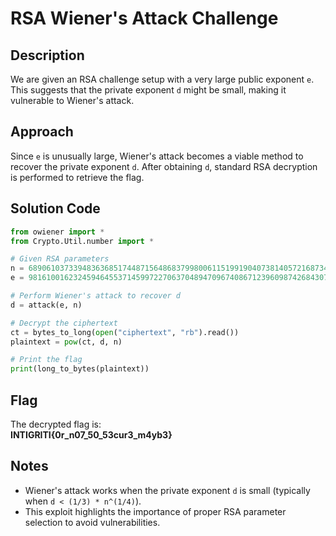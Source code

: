 # RSA Wiener's Attack Challenge

## Description
We are given an RSA challenge setup with a very large public exponent `e`. This suggests that the private exponent `d` might be small, making it vulnerable to Wiener's attack.

## Approach
Since `e` is unusually large, Wiener's attack becomes a viable method to recover the private exponent `d`. After obtaining `d`, standard RSA decryption is performed to retrieve the flag.

## Solution Code
```python
from owiener import *
from Crypto.Util.number import *

# Given RSA parameters
n = 689061037339483636851744871564868379980061151991904073814057216873412583484720768694905841053416938972235588548525570270575285633894975913717130070544407480547826227398039831409929129742007101671851757453656032161443946817685708282221883187089692065998793742064551244403369599965441075497085384181772038720949
e = 98161001623245946455371459972270637048947096740867123960987426843075734419854169415217693040603943985614577854750928453684840929755254248201161248375350238628917413291201125030514500977409961838501076015838508082749034318410808298025858181711613372870289482890074072555265382600388541381732534018133370862587

# Perform Wiener's attack to recover d
d = attack(e, n)

# Decrypt the ciphertext
ct = bytes_to_long(open("ciphertext", "rb").read())
plaintext = pow(ct, d, n)

# Print the flag
print(long_to_bytes(plaintext))
```

## Flag
The decrypted flag is:  
**INTIGRITI{0r_n07_50_53cur3_m4yb3}**

## Notes
- Wiener's attack works when the private exponent `d` is small (typically when `d < (1/3) * n^(1/4)`).
- This exploit highlights the importance of proper RSA parameter selection to avoid vulnerabilities.
